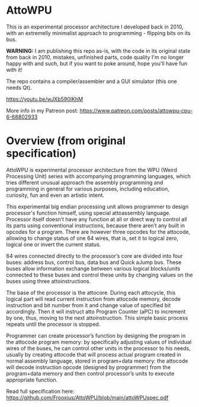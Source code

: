 # AttoWPU
This is an experimental processor architecture I developed back in 2010, with an extremelly minimalist approach to programming - flipping bits on its bus.

**WARNING:** I am publishing this repo as-is, with the code in its original state from back in 2010, mistakes, unfinished parts, code quality I'm no longer happy with and such, but if you want to poke around, hope you'll have fun with it!

The repo contains a compiler/assembler and a GUI simulator (this one needs Qt).

https://youtu.be/wJXb590IKhM

More info in my Patreon post: https://www.patreon.com/posts/attowpu-cpu-6-68802933

# Overview (from original specification)

AttoWPU is experimental processor architecture from the WPU (Weird Processing Unit) series with accompanying programming languages, which tries different unusual approach the assembly programming and programming in general for various purposes, including education, curiosity, fun and even an artistic intent.

This experimental big endian processing unit allows programmer to design processor's function himself, using special attoassembly language. Processor itself doesn’t have any function at all or direct way to control all its parts using conventional instructions, because there aren’t any built in opcodes for a program. There are however three opcodes for the attocode, allowing to change status of one 64 wires, that is, set it to logical zero, logical one or invert the current status.

64 wires connected directly to the processor’s core are divided into four buses: address bus, control bus, data bus and Quick aJump bus. These buses allow information exchange between various logical blocks/units connected to these buses and control these units by changing values on the buses using three attoinstructions.

The base of the processor is the attocore. During each attocycle, this logical part will read current instruction from attocode memory, decode instruction and bit number from it and change value of specified bit accordingly. Then it will instruct atto Program Counter (aPC) to increment by one, thus, moving to the next attoinstruction. This simple basic process repeats until the processor is stopped.

Programmer can create processor’s function by designing the program in the attocode program memory: by specifically adjusting values of individual wires of the buses, he can control other units in the processor to his needs, usually by creating attocode that will process actual program created in normal assembly language, stored in program+data memory: the attocode will decode instruction opcode (designed by programmer) from the program+data memory and then control processor’s units to execute appropriate function.

Read full specification here: https://github.com/Frooxius/AttoWPU/blob/main/attoWPUspec.pdf
